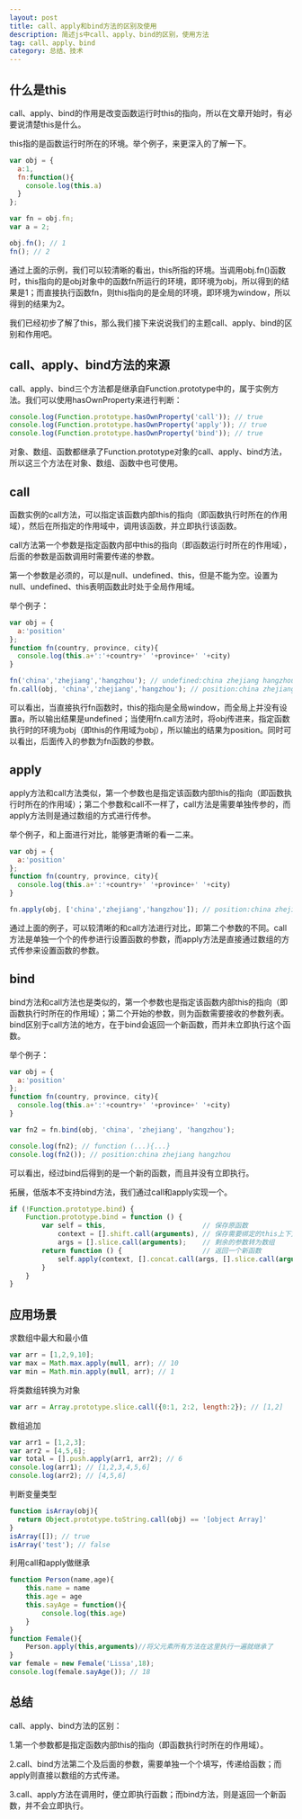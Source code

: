 ```yaml
---
layout: post
title: call、apply和bind方法的区别及使用
description: 简述js中call、apply、bind的区别，使用方法
tag: call、apply、bind
category: 总结、技术
---
```

## 什么是this

call、apply、bind的作用是改变函数运行时this的指向，所以在文章开始时，有必要说清楚this是什么。

this指的是函数运行时所在的环境。举个例子，来更深入的了解一下。

```javascript
var obj = {
  a:1,
  fn:function(){
    console.log(this.a)
  }
};

var fn = obj.fn;
var a = 2;

obj.fn(); // 1
fn(); // 2
```

通过上面的示例，我们可以较清晰的看出，this所指的环境。当调用obj.fn()函数时，this指向的是obj对象中的函数fn所运行的环境，即环境为obj，所以得到的结果是1；而直接执行函数fn，则this指向的是全局的环境，即环境为window，所以得到的结果为2。

我们已经初步了解了this，那么我们接下来说说我们的主题call、apply、bind的区别和作用吧。

## call、apply、bind方法的来源

call、apply、bind三个方法都是继承自Function.prototype中的，属于实例方法。我们可以使用hasOwnProperty来进行判断：

```javascript
console.log(Function.prototype.hasOwnProperty('call')); // true
console.log(Function.prototype.hasOwnProperty('apply')); // true
console.log(Function.prototype.hasOwnProperty('bind')); // true
```

对象、数组、函数都继承了Function.prototype对象的call、apply、bind方法，所以这三个方法在对象、数组、函数中也可使用。

## call

函数实例的call方法，可以指定该函数内部this的指向（即函数执行时所在的作用域），然后在所指定的作用域中，调用该函数，并立即执行该函数。

call方法第一个参数是指定函数内部中this的指向（即函数运行时所在的作用域），后面的参数是函数调用时需要传递的参数。

第一个参数是必须的，可以是null、undefined、this，但是不能为空。设置为null、undefined、this表明函数此时处于全局作用域。

举个例子：

```javascript
var obj = {
  a:'position'
};
function fn(country, province, city){
  console.log(this.a+':'+country+' '+province+' '+city)
}

fn('china','zhejiang','hangzhou'); // undefined:china zhejiang hangzhou
fn.call(obj, 'china','zhejiang','hangzhou'); // position:china zhejiang hangzhou
```

可以看出，当直接执行fn函数时，this的指向是全局window，而全局上并没有设置a，所以输出结果是undefined；当使用fn.call方法时，将obj传进来，指定函数执行时的环境为obj（即this的作用域为obj），所以输出的结果为position。同时可以看出，后面传入的参数为fn函数的参数。

## apply

apply方法和call方法类似，第一个参数也是指定该函数内部this的指向（即函数执行时所在的作用域）；第二个参数和call不一样了，call方法是需要单独传参的，而apply方法则是通过数组的方式进行传参。

举个例子，和上面进行对比，能够更清晰的看一二来。

```javascript
var obj = {
  a:'position'
};
function fn(country, province, city){
  console.log(this.a+':'+country+' '+province+' '+city)
}

fn.apply(obj, ['china','zhejiang','hangzhou']); // position:china zhejiang hangzhou
```

通过上面的例子，可以较清晰的和call方法进行对比，即第二个参数的不同。call方法是单独一个个的传参进行设置函数的参数，而apply方法是直接通过数组的方式传参来设置函数的参数。

## bind

bind方法和call方法也是类似的，第一个参数也是指定该函数内部this的指向（即函数执行时所在的作用域）；第二个开始的参数，则为函数需要接收的参数列表。bind区别于call方法的地方，在于bind会返回一个新函数，而并未立即执行这个函数。

举个例子：

```javascript
var obj = {
  a:'position'
};
function fn(country, province, city){
  console.log(this.a+':'+country+' '+province+' '+city)
}

var fn2 = fn.bind(obj, 'china', 'zhejiang', 'hangzhou');

console.log(fn2); // function (...){...}
console.log(fn2()); // position:china zhejiang hangzhou
```

可以看出，经过bind后得到的是一个新的函数，而且并没有立即执行。

拓展，低版本不支持bind方法，我们通过call和apply实现一个。

```javascript
if (!Function.prototype.bind) {
    Function.prototype.bind = function () {
        var self = this,                        // 保存原函数
            context = [].shift.call(arguments), // 保存需要绑定的this上下文
            args = [].slice.call(arguments);    // 剩余的参数转为数组
        return function () {                    // 返回一个新函数
            self.apply(context, [].concat.call(args, [].slice.call(arguments)));
        }
    }
}
```

## 应用场景

求数组中最大和最小值

```javascript
var arr = [1,2,9,10];
var max = Math.max.apply(null, arr); // 10
var min = Math.min.apply(null, arr); // 1
```

将类数组转换为对象

```javascript
var arr = Array.prototype.slice.call({0:1, 2:2, length:2}); // [1,2]
```

数组追加

```javascript
var arr1 = [1,2,3];
var arr2 = [4,5,6];
var total = [].push.apply(arr1, arr2); // 6
console.log(arr1); // [1,2,3,4,5,6]
console.log(arr2); // [4,5,6]
```

判断变量类型

```javascript
function isArray(obj){
  return Object.prototype.toString.call(obj) == '[object Array]'
}
isArray([]); // true
isArray('test'); // false
```

利用call和apply做继承

```javascript
function Person(name,age){
    this.name = name
    this.age = age
    this.sayAge = function(){
        console.log(this.age)
    }
}
function Female(){
    Person.apply(this,arguments)//将父元素所有方法在这里执行一遍就继承了
}
var female = new Female('Lissa',18);
console.log(female.sayAge()); // 18
```

## 总结

call、apply、bind方法的区别：

1.第一个参数都是指定函数内部this的指向（即函数执行时所在的作用域）。

2.call、bind方法第二个及后面的参数，需要单独一个个填写，传递给函数；而apply则直接以数组的方式传递。

3.call、apply方法在调用时，便立即执行函数；而bind方法，则是返回一个新函数，并不会立即执行。
